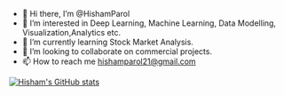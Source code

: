 - 👋 Hi there, I’m @HishamParol
- 👀 I’m interested in Deep Learning, Machine Learning, Data Modelling, Visualization,Analytics etc.
- 🌱 I’m currently learning Stock Market Analysis.
- 💞️ I’m looking to collaborate on commercial projects.
- 📫 How to reach me hishamparol21@gmail.com

<!---
HishamParol/HishamParol is a ✨ special ✨ repository because its `README.md` (this file) appears on your GitHub profile.
You can click the Preview link to take a look at your changes.
--->
[![Hisham's GitHub stats](https://github-readme-stats.vercel.app/api?username=HishamParol)](https://github.com/HishamParol/github-readme-stats)

